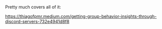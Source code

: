 Pretty much covers all of it:

https://thiagofpmr.medium.com/getting-group-behavior-insights-through-discord-servers-732e4941d8f8
